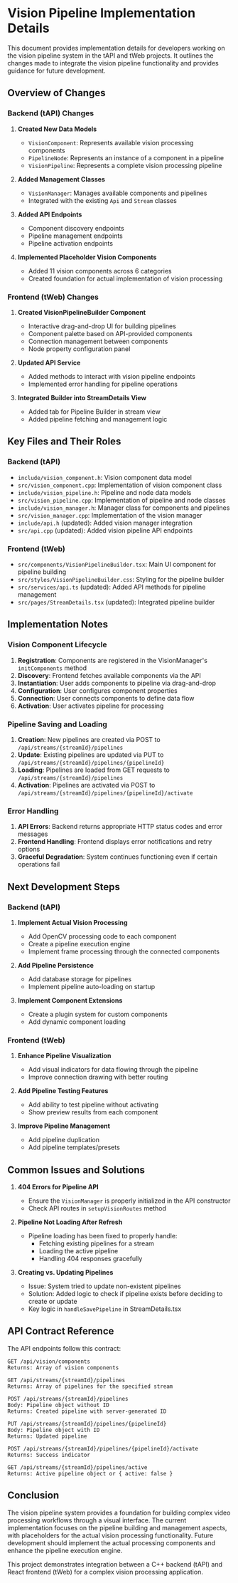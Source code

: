 # Vision Pipeline Implementation Details

This document provides implementation details for developers working on the vision pipeline system in the tAPI and tWeb projects. It outlines the changes made to integrate the vision pipeline functionality and provides guidance for future development.

## Overview of Changes

### Backend (tAPI) Changes

1. **Created New Data Models**
   - `VisionComponent`: Represents available vision processing components
   - `PipelineNode`: Represents an instance of a component in a pipeline
   - `VisionPipeline`: Represents a complete vision processing pipeline

2. **Added Management Classes**
   - `VisionManager`: Manages available components and pipelines
   - Integrated with the existing `Api` and `Stream` classes

3. **Added API Endpoints**
   - Component discovery endpoints
   - Pipeline management endpoints
   - Pipeline activation endpoints

4. **Implemented Placeholder Vision Components**
   - Added 11 vision components across 6 categories
   - Created foundation for actual implementation of vision processing

### Frontend (tWeb) Changes

1. **Created VisionPipelineBuilder Component**
   - Interactive drag-and-drop UI for building pipelines
   - Component palette based on API-provided components
   - Connection management between components
   - Node property configuration panel

2. **Updated API Service**
   - Added methods to interact with vision pipeline endpoints
   - Implemented error handling for pipeline operations

3. **Integrated Builder into StreamDetails View**
   - Added tab for Pipeline Builder in stream view
   - Added pipeline fetching and management logic

## Key Files and Their Roles

### Backend (tAPI)

- `include/vision_component.h`: Vision component data model
- `src/vision_component.cpp`: Implementation of vision component class
- `include/vision_pipeline.h`: Pipeline and node data models
- `src/vision_pipeline.cpp`: Implementation of pipeline and node classes
- `include/vision_manager.h`: Manager class for components and pipelines
- `src/vision_manager.cpp`: Implementation of the vision manager
- `include/api.h` (updated): Added vision manager integration
- `src/api.cpp` (updated): Added vision pipeline API endpoints

### Frontend (tWeb)

- `src/components/VisionPipelineBuilder.tsx`: Main UI component for pipeline building
- `src/styles/VisionPipelineBuilder.css`: Styling for the pipeline builder
- `src/services/api.ts` (updated): Added API methods for pipeline management
- `src/pages/StreamDetails.tsx` (updated): Integrated pipeline builder

## Implementation Notes

### Vision Component Lifecycle

1. **Registration**: Components are registered in the VisionManager's `initComponents` method
2. **Discovery**: Frontend fetches available components via the API
3. **Instantiation**: User adds components to pipeline via drag-and-drop
4. **Configuration**: User configures component properties
5. **Connection**: User connects components to define data flow
6. **Activation**: User activates pipeline for processing

### Pipeline Saving and Loading

1. **Creation**: New pipelines are created via POST to `/api/streams/{streamId}/pipelines`
2. **Update**: Existing pipelines are updated via PUT to `/api/streams/{streamId}/pipelines/{pipelineId}`
3. **Loading**: Pipelines are loaded from GET requests to `/api/streams/{streamId}/pipelines`
4. **Activation**: Pipelines are activated via POST to `/api/streams/{streamId}/pipelines/{pipelineId}/activate`

### Error Handling

1. **API Errors**: Backend returns appropriate HTTP status codes and error messages
2. **Frontend Handling**: Frontend displays error notifications and retry options
3. **Graceful Degradation**: System continues functioning even if certain operations fail

## Next Development Steps

### Backend (tAPI)

1. **Implement Actual Vision Processing**
   - Add OpenCV processing code to each component
   - Create a pipeline execution engine
   - Implement frame processing through the connected components

2. **Add Pipeline Persistence**
   - Add database storage for pipelines
   - Implement pipeline auto-loading on startup

3. **Implement Component Extensions**
   - Create a plugin system for custom components
   - Add dynamic component loading

### Frontend (tWeb)

1. **Enhance Pipeline Visualization**
   - Add visual indicators for data flowing through the pipeline
   - Improve connection drawing with better routing

2. **Add Pipeline Testing Features**
   - Add ability to test pipeline without activating
   - Show preview results from each component

3. **Improve Pipeline Management**
   - Add pipeline duplication
   - Add pipeline templates/presets

## Common Issues and Solutions

1. **404 Errors for Pipeline API**
   - Ensure the `VisionManager` is properly initialized in the API constructor
   - Check API routes in `setupVisionRoutes` method

2. **Pipeline Not Loading After Refresh**
   - Pipeline loading has been fixed to properly handle:
     - Fetching existing pipelines for a stream
     - Loading the active pipeline
     - Handling 404 responses gracefully

3. **Creating vs. Updating Pipelines**
   - Issue: System tried to update non-existent pipelines
   - Solution: Added logic to check if pipeline exists before deciding to create or update
   - Key logic in `handleSavePipeline` in StreamDetails.tsx

## API Contract Reference

The API endpoints follow this contract:

```
GET /api/vision/components
Returns: Array of vision components

GET /api/streams/{streamId}/pipelines
Returns: Array of pipelines for the specified stream

POST /api/streams/{streamId}/pipelines
Body: Pipeline object without ID
Returns: Created pipeline with server-generated ID

PUT /api/streams/{streamId}/pipelines/{pipelineId}
Body: Pipeline object with ID
Returns: Updated pipeline

POST /api/streams/{streamId}/pipelines/{pipelineId}/activate
Returns: Success indicator

GET /api/streams/{streamId}/pipelines/active
Returns: Active pipeline object or { active: false }
```

## Conclusion

The vision pipeline system provides a foundation for building complex video processing workflows through a visual interface. The current implementation focuses on the pipeline building and management aspects, with placeholders for the actual vision processing functionality. Future development should implement the actual processing components and enhance the pipeline execution engine.

This project demonstrates integration between a C++ backend (tAPI) and React frontend (tWeb) for a complex vision processing application. 